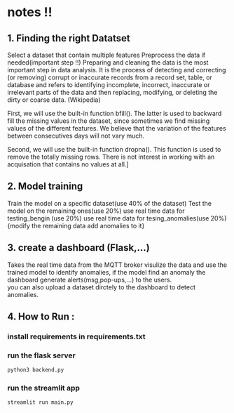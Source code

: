 # notes !!
## 1. Finding the right Datatset
Select a dataset that contain multiple features
Preprocess the data if needed(important step !!)
Preparing and cleaning the data is the most important step in data analysis. It is the process of detecting and correcting (or removing) corrupt or inaccurate records from a record set, table, or database and refers to identifying incomplete, incorrect, inaccurate or irrelevant parts of the data and then replacing, modifying, or deleting the dirty or coarse data. (Wikipedia)

First, we will use the built-in function bfill(). The latter is used to backward fill the missing values in the dataset, since sometimes we find missing values of the different features. We believe that the variation of the features between consecutives days will not vary much.

Second, we will use the built-in function dropna(). This function is used to remove the totally missing rows. There is not interest in working with an acquisation that contains no values at all.]

## 2. Model training
Train the model on a specific dataset(use 40% of the dataset)
Test the model on the remaining ones(use 20%)
use real time data for testing_bengin (use 20%)
use real time data for tesing_anomalies(use 20%) {modify the remaining data add anomalies to it}

## 3. create a dashboard (Flask,...) 
Takes the real time data from the MQTT broker visulize the data and use the trained model to identify anomalies, if the model find an anomaly the dashboard generate alerts(msg,pop-ups,...) to the users.  
you can also upload a dataset dirctely to the dashboard to detect anomalies.


## 4. How to Run :
### install requirements in requirements.txt
### run the flask server                    
```python
python3 backend.py
```
### run the streamlit app                    
```python
streamlit run main.py
```
